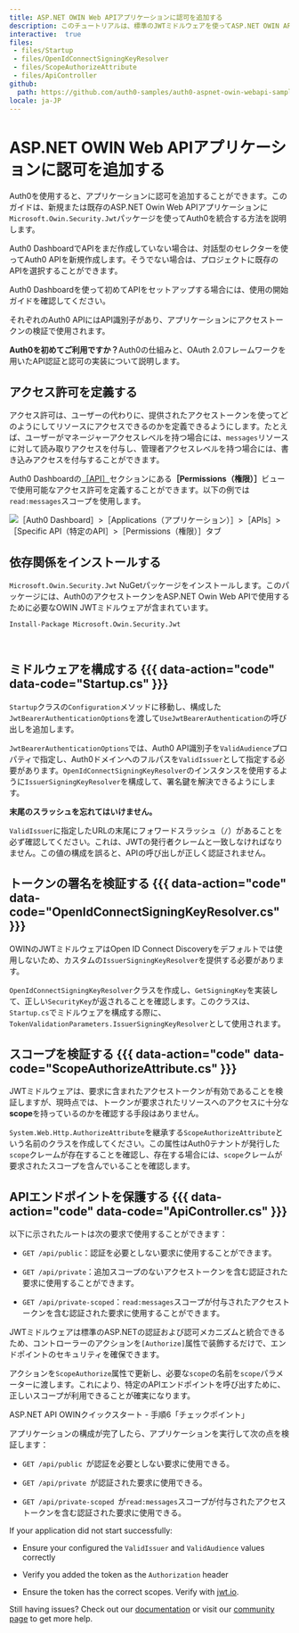 ```yaml
---
title: ASP.NET OWIN Web APIアプリケーションに認可を追加する
description: このチュートリアルは、標準のJWTミドルウェアを使ってASP.NET OWIN APIアプリケーションに認可を追加する方法を説明します。
interactive:  true
files:
 - files/Startup
 - files/OpenIdConnectSigningKeyResolver
 - files/ScopeAuthorizeAttribute
 - files/ApiController
github:
  path: https://github.com/auth0-samples/auth0-aspnet-owin-webapi-samples/tree/master/Quickstart/Sample
locale: ja-JP
---
```


# ASP.NET OWIN Web APIアプリケーションに認可を追加する


<p>Auth0を使用すると、アプリケーションに認可を追加することができます。このガイドは、新規または既存のASP.NET Owin Web APIアプリケーションに<code>Microsoft.Owin.Security.Jwt</code>パッケージを使ってAuth0を統合する方法を説明します。</p><p>Auth0 DashboardでAPIをまだ作成していない場合は、対話型のセレクターを使ってAuth0 APIを新規作成します。そうでない場合は、プロジェクトに既存のAPIを選択することができます。</p><p>Auth0 Dashboardを使って初めてAPIをセットアップする場合には、<a data-contentfulid="450QmC9wuUtjlt8UQzRgPd-ja-JP">使用の開始ガイド</a>を確認してください。</p><p>それぞれのAuth0 APIにはAPI識別子があり、アプリケーションにアクセストークンの検証で使用されます。</p><p><div class="alert-container" severity="default"><p><b>Auth0を初めてご利用ですか？</b><a data-contentfulid="43RIpZkDhzyy40WfzZvz4y-ja-JP">Auth0の仕組み</a>と、OAuth 2.0フレームワークを用いた<a data-contentfulid="6eZFaxxcNpFYwyEI05AXXA-ja-JP">API認証と認可の実装</a>について説明します。</p></div></p><p></p>

## アクセス許可を定義する


<p>アクセス許可は、ユーザーの代わりに、提供されたアクセストークンを使ってどのようにしてリソースにアクセスできるのかを定義できるようにします。たとえば、ユーザーがマネージャーアクセスレベルを持つ場合には、<code>messages</code>リソースに対して読み取りアクセスを付与し、管理者アクセスレベルを持つ場合には、書き込みアクセスを付与することができます。</p><p>Auth0 Dashboardの<a href="https://manage.auth0.com/#/apis">［API］</a>セクションにある<b>［Permissions（権限）］</b>ビューで使用可能なアクセス許可を定義することができます。以下の例では<code>read:messages</code>スコープを使用します。</p><img src="//images.ctfassets.net/cdy7uua7fh8z/1s3Yp5zqJiKiSWqbPSezNO/acef814282795bef6921535f044f96e9/Quickstarts_API.png" alt="［Auth0 Dashboard］>［Applications（アプリケーション）］>［APIs］>［Specific API（特定のAPI］>［Permissions（権限）］タブ" /><p></p>

## 依存関係をインストールする


<p><code>Microsoft.Owin.Security.Jwt</code> NuGetパッケージをインストールします。このパッケージには、Auth0のアクセストークンをASP.NET Owin Web APIで使用するために必要なOWIN JWTミドルウェアが含まれています。</p><p><pre><code class="language-powershell">Install-Package Microsoft.Owin.Security.Jwt

</code></pre>

</p><p></p>

## ミドルウェアを構成する {{{ data-action="code" data-code="Startup.cs" }}}


<p><code>Startup</code>クラスの<code>Configuration</code>メソッドに移動し、構成した<code>JwtBearerAuthenticationOptions</code>を渡して<code>UseJwtBearerAuthentication</code>の呼び出しを追加します。</p><p><code>JwtBearerAuthenticationOptions</code>では、Auth0 API識別子を<code>ValidAudience</code>プロパティで指定し、Auth0ドメインへのフルパスを<code>ValidIssuer</code>として指定する必要があります。<code>OpenIdConnectSigningKeyResolver</code>のインスタンスを使用するように<code>IssuerSigningKeyResolver</code>を構成して、署名鍵を解決できるようにします。</p><p><div class="alert-container" severity="warning"><p><b>末尾のスラッシュを忘れてはいけません。</b></p><p><code>ValidIssuer</code>に指定したURLの末尾にフォワードスラッシュ（<code>/</code>）があることを必ず確認してください。これは、JWTの発行者クレームと一致しなければなりません。この値の構成を誤ると、APIの呼び出しが正しく認証されません。</p><p><b></b></p></div></p><p></p>

## トークンの署名を検証する {{{ data-action="code" data-code="OpenIdConnectSigningKeyResolver.cs" }}}


<p>OWINのJWTミドルウェアはOpen ID Connect Discoveryをデフォルトでは使用しないため、カスタムの<code>IssuerSigningKeyResolver</code>を提供する必要があります。</p><p><code>OpenIdConnectSigningKeyResolver</code>クラスを作成し、<code>GetSigningKey</code>を実装して、正しい<code>SecurityKey</code>が返されることを確認します。このクラスは、<code>Startup.cs</code>でミドルウェアを構成する際に、<code>TokenValidationParameters.IssuerSigningKeyResolver</code>として使用されます。</p><p></p><p></p>

## スコープを検証する {{{ data-action="code" data-code="ScopeAuthorizeAttribute.cs" }}}


<p>JWTミドルウェアは、要求に含まれたアクセストークンが有効であることを検証しますが、現時点では、トークンが要求されたリソースへのアクセスに十分な<b>scope</b>を持っているのかを確認する手段はありません。</p><p><code>System.Web.Http.AuthorizeAttribute</code>を継承する<code>ScopeAuthorizeAttribute</code>という名前のクラスを作成してください。この属性はAuth0テナントが発行した<code>scope</code>クレームが存在することを確認し、存在する場合には、<code>scope</code>クレームが要求されたスコープを含んでいることを確認します。</p>

## APIエンドポイントを保護する {{{ data-action="code" data-code="ApiController.cs" }}}


<p>以下に示されたルートは次の要求で使用することができます：</p><ul><li><p><code>GET /api/public</code>：認証を必要としない要求に使用することができます。</p></li><li><p><code>GET /api/private</code>：追加スコープのないアクセストークンを含む認証された要求に使用することができます。</p></li><li><p><code>GET /api/private-scoped</code>：<code>read:messages</code>スコープが付与されたアクセストークンを含む認証された要求に使用することができます。</p></li></ul><p>JWTミドルウェアは標準のASP.NETの認証および認可メカニズムと統合できるため、コントローラーのアクションを<code>[Authorize]</code>属性で装飾するだけで、エンドポイントのセキュリティを確保できます。</p><p>アクションを<code>ScopeAuthorize</code>属性で更新し、必要な<code>scope</code>の名前を<code>scope</code>パラメーターに渡します。これにより、特定のAPIエンドポイントを呼び出すために、正しいスコープが利用できることが確実になります。</p><p><div class="checkpoint">ASP.NET API OWINクイックスタート - 手順6「チェックポイント」 <div class="checkpoint-default"><p>アプリケーションの構成が完了したら、アプリケーションを実行して次の点を検証します：</p><ul><li><p><code>GET /api/public </code>が認証を必要としない要求に使用できる。</p></li><li><p><code>GET /api/private </code>が認証された要求に使用できる。</p></li><li><p><code>GET /api/private-scoped </code>が<code>read:messages</code>スコープが付与されたアクセストークンを含む認証された要求に使用できる。</p></li></ul><p></p></div>

  <div class="checkpoint-success"></div>

  <div class="checkpoint-failure"><p>If your application did not start successfully:</p><ul><li><p>Ensure your configured the <code>ValidIssuer</code> and <code>ValidAudience</code> values correctly</p></li><li><p>Verify you added the token as the <code>Authorization</code> header</p></li><li><p>Ensure the token has the correct scopes. Verify with <a href="https://jwt.io/">jwt.io</a>.</p></li></ul><p>Still having issues? Check out our <a href="/docs">documentation</a> or visit our <a href="https://community.auth0.com/">community page</a> to get more help.</p></div>

  </div></p>

